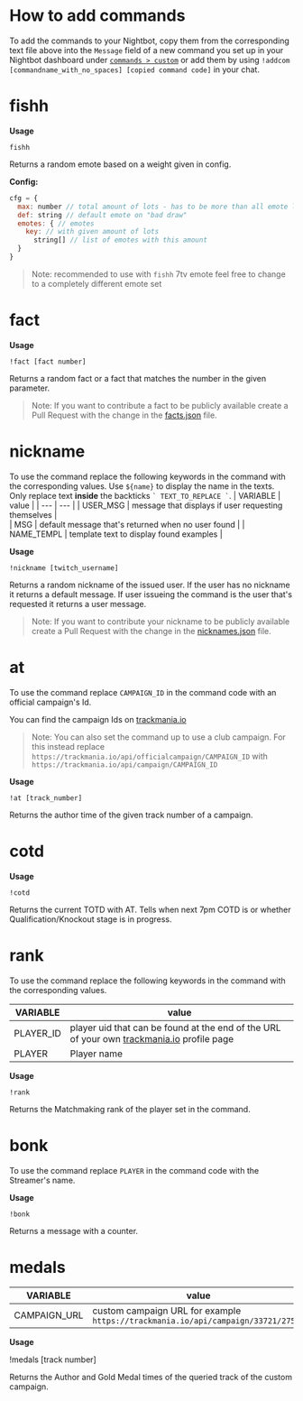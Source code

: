 # How to add commands

To add the commands to your Nightbot, copy them from the corresponding text file above into the `Message` field of a new command you set up in your Nightbot dashboard under [`commands > custom`](https://nightbot.tv/commands/custom) or add them by using `!addcom [commandname_with_no_spaces] [copied command code]` in your chat.


# fishh
**Usage**

`fishh`

Returns a random emote based on a weight given in config.

**Config:**
```js
cfg = {
  max: number // total amount of lots - has to be more than all emote lots combined
  def: string // default emote on "bad draw"
  emotes: { // emotes
    key: // with given amount of lots
      string[] // list of emotes with this amount
  }
}
```

> Note:
> recommended to use with `fishh` 7tv emote
> feel free to change to a completely different emote set

# fact

**Usage** 

`!fact [fact number]`

Returns a random fact or a fact that matches the number in the given parameter.

> Note:
> If you want to contribute a fact to be publicly available create a Pull Request with the change in the [facts.json](https://github.com/c-scholz/tm-shenanigans/blob/master/facts.json) file.


# nickname

To use the command replace the following keywords in the command with the corresponding values.
Use `${name}` to display the name in the texts.
Only replace text **inside** the backticks ``` ` TEXT_TO_REPLACE ` ```.
| VARIABLE | value |
| --- | ---  |
| USER_MSG   | message that displays if user requesting themselves                         |            
| MSG        | default message that's returned when no user found                          |
| NAME_TEMPL | template text to display found examples                                     |


**Usage**

`!nickname [twitch_username]`

Returns a random nickname of the issued user. If the user has no nickname it returns a default message. If user issueing the command is the user that's requested it returns a user message.

> Note:
> If you want to contribute your nickname to be publicly available create a Pull Request with the change in the [nicknames.json](https://github.com/c-scholz/tm-shenanigans/blob/master/nicknames.json) file.


# at

To use the command replace `CAMPAIGN_ID` in the command code with an official campaign's Id.

You can find the campaign Ids on [trackmania.io](https://trackmania.io/#/campaigns)

> Note:
> You can also set the command up to use a club campaign.
> For this instead replace `https://trackmania.io/api/officialcampaign/CAMPAIGN_ID` with `https://trackmania.io/api/campaign/CAMPAIGN_ID`

**Usage**

`!at [track_number]`

Returns the author time of the given track number of a campaign.

# cotd

**Usage**

`!cotd`

Returns the current TOTD with AT. Tells when next 7pm COTD is or whether Qualification/Knockout stage is in progress.


# rank

To use the command replace the following keywords in the command with the corresponding values.

| VARIABLE | value |
| --- | ---  |
| PLAYER_ID  | player uid that can be found at the end of the URL of your own [trackmania.io](https://trackmania.io) profile page |         
| PLAYER     | Player name                                                                                                        |

**Usage**

`!rank`

Returns the Matchmaking rank of the player set in the command.

# bonk

To use the command replace `PLAYER` in the command code with the Streamer's name.

**Usage**

`!bonk`

Returns a message with a counter.

# medals

| VARIABLE | value |
| --- | --- |
| CAMPAIGN_URL | custom campaign URL for example `https://trackmania.io/api/campaign/33721/27523` |

**Usage**

!medals [track number]

Returns the Author and Gold Medal times of the queried track of the custom campaign.
